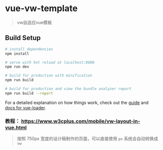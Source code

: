 # vue-vw-template

> vw自适应vue模板

## Build Setup

``` bash
# install dependencies
npm install

# serve with hot reload at localhost:8080
npm run dev

# build for production with minification
npm run build

# build for production and view the bundle analyzer report
npm run build --report
```

For a detailed explanation on how things work, check out the [guide](http://vuejs-templates.github.io/webpack/) and [docs for vue-loader](http://vuejs.github.io/vue-loader).

### 教程： https://www.w3cplus.com/mobile/vw-layout-in-vue.html
> 按照 750px 宽度的设计稿制作的页面，可以直接使用 `px` 系统会自动转换成 `vw` 
> 
